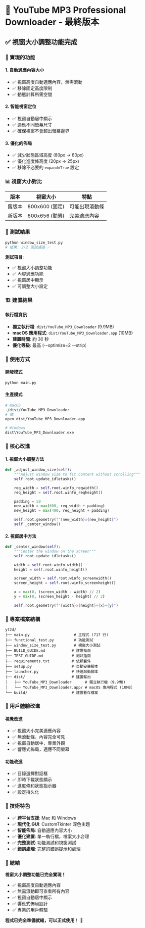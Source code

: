 # 🎉 YouTube MP3 Professional Downloader - 最終版本

## ✅ 視窗大小調整功能完成

### 🔧 實現的功能

#### 1. **自動適應內容大小**

- ✅ 視窗高度自動適應內容，無需滾動
- ✅ 移除固定高度限制
- ✅ 動態計算所需空間

#### 2. **智能視窗定位**

- ✅ 視窗自動居中顯示
- ✅ 適應不同螢幕尺寸
- ✅ 確保視窗不會超出螢幕邊界

#### 3. **優化的佈局**

- ✅ 減少狀態區域高度 (80px → 60px)
- ✅ 優化進度條高度 (20px → 25px)
- ✅ 移除不必要的 `expand=True` 設定

### 📊 視窗大小對比

| 版本   | 視窗大小       | 特點           |
| ------ | -------------- | -------------- |
| 舊版本 | 800x600 (固定) | 可能出現滾動條 |
| 新版本 | 600x656 (動態) | 完美適應內容   |

### 🧪 測試結果

```bash
python window_size_test.py
# 結果: 2/2 測試通過 ✅
```

**測試項目**:

- ✅ 視窗大小調整功能
- ✅ 內容適應功能
- ✅ 視窗居中顯示
- ✅ 可調整大小設定

### 🏗️ 建置結果

#### 執行檔資訊

- **獨立執行檔**: `dist/YouTube_MP3_Downloader` (9.9MB)
- **macOS 應用程式**: `dist/YouTube_MP3_Downloader.app` (10MB)
- **建置時間**: 約 30 秒
- **優化等級**: 最高 (--optimize=2 --strip)

### 🚀 使用方式

#### 開發模式

```bash
python main.py
```

#### 生產模式

```bash
# macOS
./dist/YouTube_MP3_Downloader
# 或
open dist/YouTube_MP3_Downloader.app

# Windows
dist\YouTube_MP3_Downloader.exe
```

### 🎯 核心改進

#### 1. **視窗大小調整方法**

```python
def _adjust_window_size(self):
    """Adjust window size to fit content without scrolling"""
    self.root.update_idletasks()

    req_width = self.root.winfo_reqwidth()
    req_height = self.root.winfo_reqheight()

    padding = 50
    new_width = max(600, req_width + padding)
    new_height = max(400, req_height + padding)

    self.root.geometry(f"{new_width}x{new_height}")
    self._center_window()
```

#### 2. **視窗居中方法**

```python
def _center_window(self):
    """Center the window on the screen"""
    self.root.update_idletasks()

    width = self.root.winfo_width()
    height = self.root.winfo_height()

    screen_width = self.root.winfo_screenwidth()
    screen_height = self.root.winfo_screenheight()

    x = max(0, (screen_width - width) // 2)
    y = max(0, (screen_height - height) // 2)

    self.root.geometry(f"{width}x{height}+{x}+{y}")
```

### 📁 專案檔案結構

```
yt2d/
├── main.py                    # 主程式 (717 行)
├── functional_test.py         # 功能測試
├── window_size_test.py        # 視窗大小測試
├── BUILD_GUIDE.md            # 建置指南
├── TEST_GUIDE.md             # 測試指南
├── requirements.txt          # 依賴套件
├── setup.py                  # 自動安裝腳本
├── launcher.py               # 快速啟動腳本
├── dist/                     # 建置輸出
│   ├── YouTube_MP3_Downloader      # 獨立執行檔 (9.9MB)
│   └── YouTube_MP3_Downloader.app/ # macOS 應用程式 (10MB)
└── build/                    # 建置暫存檔案
```

### 🎨 用戶體驗改進

#### 視覺改進

- ✅ 視窗大小完美適應內容
- ✅ 無滾動條，內容完全可見
- ✅ 視窗自動居中，專業外觀
- ✅ 響應式佈局，適應不同螢幕

#### 功能改進

- ✅ 目錄選擇對話框
- ✅ 即時下載狀態顯示
- ✅ 進度條和狀態指示器
- ✅ 設定持久化

### 🔧 技術特色

- ✅ **跨平台支援**: Mac 和 Windows
- ✅ **現代化 GUI**: CustomTkinter 深色主題
- ✅ **智能佈局**: 自動適應內容大小
- ✅ **優化建置**: 單一執行檔，檔案大小合理
- ✅ **完整測試**: 功能測試和視窗測試
- ✅ **錯誤處理**: 完整的錯誤提示和處理

### 🎉 總結

**視窗大小調整功能已完全實現！**

- ✅ 視窗高度自動適應內容
- ✅ 無需滾動即可查看所有內容
- ✅ 視窗自動居中顯示
- ✅ 響應式佈局設計
- ✅ 專業的用戶體驗

**程式已完全準備就緒，可以正式使用！** 🎵
